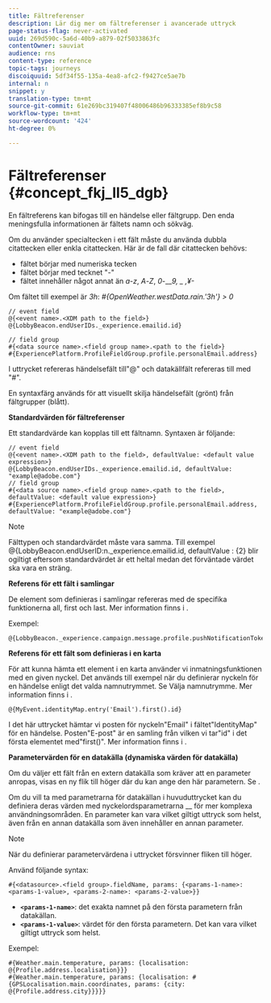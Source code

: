 ```yaml
---
title: Fältreferenser
description: Lär dig mer om fältreferenser i avancerade uttryck
page-status-flag: never-activated
uuid: 269d590c-5a6d-40b9-a879-02f5033863fc
contentOwner: sauviat
audience: rns
content-type: reference
topic-tags: journeys
discoiquuid: 5df34f55-135a-4ea8-afc2-f9427ce5ae7b
internal: n
snippet: y
translation-type: tm+mt
source-git-commit: 61e269bc319407f48006486b96333385ef8b9c58
workflow-type: tm+mt
source-wordcount: '424'
ht-degree: 0%

---
```




# Fältreferenser {#concept_fkj_ll5_dgb}

En fältreferens kan bifogas till en händelse eller fältgrupp. Den enda meningsfulla informationen är fältets namn och sökväg.

Om du använder specialtecken i ett fält måste du använda dubbla citattecken eller enkla citattecken. Här är de fall där citattecken behövs:

* fältet börjar med numeriska tecken
* fältet börjar med tecknet &quot;-&quot;
* fältet innehåller något annat än _a_-_z_, _A_-_Z_, _0_-___9, _ ,¥-_

Om fältet till exempel är _3h_: _#{OpenWeather.westData.rain.&#39;3h&#39;} > 0_

```
// event field
@{<event name>.<XDM path to the field>}
@{LobbyBeacon.endUserIDs._experience.emailid.id}

// field group
#{<data source name>.<field group name>.<path to the field>}
#{ExperiencePlatform.ProfileFieldGroup.profile.personalEmail.address}
```

I uttrycket refereras händelsefält till&quot;@&quot; och datakällfält refereras till med &quot;#&quot;.

En syntaxfärg används för att visuellt skilja händelsefält (grönt) från fältgrupper (blått).

**Standardvärden för fältreferenser**

Ett standardvärde kan kopplas till ett fältnamn. Syntaxen är följande:

```
// event field
@{<event name>.<XDM path to the field>, defaultValue: <default value expression>}
@{LobbyBeacon.endUserIDs._experience.emailid.id, defaultValue: "example@adobe.com"}
// field group
#{<data source name>.<field group name>.<path to the field>, defaultValue: <default value expression>}
#{ExperiencePlatform.ProfileFieldGroup.profile.personalEmail.address, defaultValue: "example@adobe.com"}
```

>[!NOTE]
>
>Fälttypen och standardvärdet måste vara samma. Till exempel @{LobbyBeacon.endUserID:n._experience.emailid.id, defaultValue : {2} blir ogiltigt eftersom standardvärdet är ett heltal medan det förväntade värdet ska vara en sträng.

**Referens för ett fält i samlingar**

De element som definieras i samlingar refereras med de specifika funktionerna all, first och last. Mer information finns i [](../expression/collection-management-functions.md).

Exempel:

```
@{LobbyBeacon._experience.campaign.message.profile.pushNotificationTokens.all()
```

**Referens för ett fält som definieras i en karta**

För att kunna hämta ett element i en karta använder vi inmatningsfunktionen med en given nyckel. Det används till exempel när du definierar nyckeln för en händelse enligt det valda namnutrymmet. Se Välja namnutrymme. Mer information finns i [](../event/selecting-the-namespace.md).

```
@{MyEvent.identityMap.entry('Email').first().id}
```

I det här uttrycket hämtar vi posten för nyckeln&quot;Email&quot; i fältet&quot;IdentityMap&quot; för en händelse. Posten&quot;E-post&quot; är en samling från vilken vi tar&quot;id&quot; i det första elementet med&quot;first()&quot;. Mer information finns i [](../expression/collection-management-functions.md).

**Parametervärden för en datakälla (dynamiska värden för datakälla)**

Om du väljer ett fält från en extern datakälla som kräver att en parameter anropas, visas en ny flik till höger där du kan ange den här parametern. Se [](../expression/expressionadvanced.md).

Om du vill ta med parametrarna för datakällan i huvuduttrycket kan du definiera deras värden med nyckelordsparametrarna __ för mer komplexa användningsområden. En parameter kan vara vilket giltigt uttryck som helst, även från en annan datakälla som även innehåller en annan parameter.

>[!NOTE]
>
>När du definierar parametervärdena i uttrycket försvinner fliken till höger.

Använd följande syntax:

```
#{<datasource>.<field group>.fieldName, params: {<params-1-name>: <params-1-value>, <params-2-name>: <params-2-value>}}
```

* **`<params-1-name>`**: det exakta namnet på den första parametern från datakällan.
* **`<params-1-value>`**: värdet för den första parametern. Det kan vara vilket giltigt uttryck som helst.

Exempel:

```
#{Weather.main.temperature, params: {localisation: @{Profile.address.localisation}}}
#{Weather.main.temperature, params: {localisation: #{GPSLocalisation.main.coordinates, params: {city: @{Profile.address.city}}}}}
```
